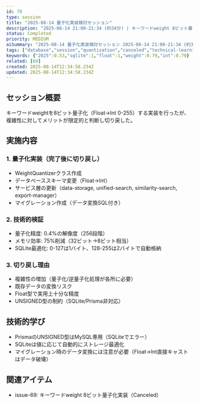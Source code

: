 ```yaml
---
id: 70
type: session
title: "2025-08-14 量子化実装検討セッション"
description: "2025-08-14 21:00-21:34 (約34分) | キーワードweight 8ビット量子化の実装と切り戻し"
status: Completed
priority: MEDIUM
aiSummary: "2025-08-14 量子化実装検討セッション 2025-08-14 21:00-21:34 (約34分) | キーワードweight 8ビット量子化の実装と切り戻し ## セッション概要\nキーワードweightを8ビット量子化（Float→Int 0-255）する実装を行ったが、複雑性に対してメリットが限定的と判断し切り戻した。\n\n## 実施内容\n\n### 1. 量子化実装（完了後に切り戻し）\n"
tags: ["database","session","quantization","canceled","technical-learning"]
keywords: {"2025":0.53,"sqlite":1,"float":1,"weight":0.79,"int":0.79}
related: [69]
created: 2025-08-14T12:34:58.234Z
updated: 2025-08-14T12:34:58.234Z
---
```


## セッション概要
キーワードweightを8ビット量子化（Float→Int 0-255）する実装を行ったが、複雑性に対してメリットが限定的と判断し切り戻した。

## 実施内容

### 1. 量子化実装（完了後に切り戻し）
- WeightQuantizerクラス作成
- データベーススキーマ変更（Float→Int）
- サービス層の更新（data-storage, unified-search, similarity-search, export-manager）
- マイグレーション作成（データ変換SQL付き）

### 2. 技術的検証
- 量子化精度: 0.4%の解像度（256段階）
- メモリ効率: 75%削減（32ビット→8ビット相当）
- SQLite最適化: 0-127は1バイト、128-255は2バイトで自動格納

### 3. 切り戻し理由
- 複雑性の増加（量子化/逆量子化処理が各所に必要）
- 既存データの変換リスク
- Float型で実用上十分な精度
- UNSIGNED型の制約（SQLite/Prisma非対応）

## 技術的学び
- PrismaのUNSIGNED型はMySQL専用（SQLiteでエラー）
- SQLiteは値に応じて自動的にストレージ最適化
- マイグレーション時のデータ変換には注意が必要（Float→Int直接キャストはデータ破壊）

## 関連アイテム
- issue-69: キーワードweight 8ビット量子化実装（Canceled）